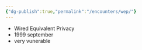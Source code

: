 ```yaml
---
{"dg-publish":true,"permalink":"/encounters/wep/"}
---
```


-  Wired Equivalent Privacy
- 1999 september
- very vunerable